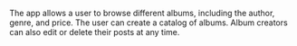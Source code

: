 The app allows a user to browse different albums, including the author, genre, and price. The user can create a catalog of albums. Album creators can also edit or delete their posts at any time.